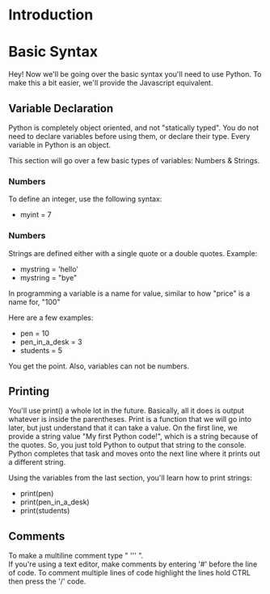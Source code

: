 # Introduction
###
# Basic Syntax
Hey! Now we'll be going over the basic syntax you'll need to use Python. To make this a bit easier, we'll provide the Javascript equivalent.
## Variable Declaration
Python is completely object oriented, and not "statically typed". You do not need to declare variables before using them, or declare their type. Every variable in Python is an object.

This section will go over a few basic types of variables: Numbers &  Strings.

### Numbers
To define an integer, use the following syntax:

- myint = 7

### Numbers
Strings are defined either with a single quote or a double quotes. Example:
 - mystring = 'hello'
 - mystring = "bye"


In programming a variable is a name for value, similar to how "price" is a name for, "100"



Here are a few examples:
  - pen = 10
  - pen_in_a_desk = 3
  - students = 5

You get the point. Also, variables can not be numbers.

## Printing
You'll use print() a whole lot in the future. Basically, all it does is output whatever is inside the parentheses.
Print is a function that we will go into later, but just understand that it can take a value. On the first line, we provide a string value "My first Python code!", which is a string because of the quotes. So, you just told Python to output that string to the console. Python completes that task and moves onto the next line where it prints out a different string.

Using the variables from the last section, you'll learn how to print strings:

- print(pen)
- print(pen_in_a_desk)
- print(students)

## Comments

To make a multiline comment type " ''' ".  
If you're using a text editor, make comments by entering '#' before the line of code. To comment multiple lines of code highlight the lines hold CTRL then press the '/' code.
